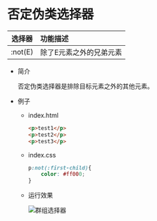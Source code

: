 # 否定伪类选择器

| 选择器  | 功能描述                |
| :-----: | :---------------------- |
| :not(E) | 除了E元素之外的兄弟元素 |

* 简介
    
    否定伪类选择器是排除目标元素之外的其他元素。
    
* 例子

    * index.html
    
        ```html
        <p>test1</p>
        <p>test2</p>
        <p>test3</p>
        ```
        
    * index.css
    
        ```css
        p:not(:first-child){
            color: #ff000;
        }
        ```
        
    * 运行效果
        
        ![群组选择器](../../static/images/melon.jpg)

